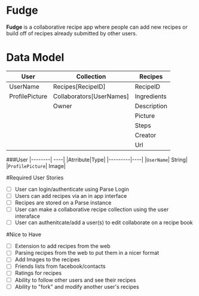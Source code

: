 # Fudge
**Fudge** is a collaborative recipe app where people can add new recipes or build off of recipes already submitted by other users.

# Data Model

| User|    Collection | Recipes |
--------- | ----------| ---------|
UserName  |  Recipes[RecipeID] | RecipeID
ProfilePicture| Collaborators[UserNames] | Ingredients
	| Owner | Description
	|     | Picture
	|     | Steps
	|     | Creator
	|     | Url
	
###User
|--------| ----|
|Atrribute|Type|
|---------|----|
|`UserName`| String|
|`ProfilePicture`| Image|



#Required User Stories 
- [ ] User can login/authenticate using Parse Login
- [ ] Users can add recipes via an in app interface
- [ ] Recipes are stored on a Parse instance
- [ ] User can make a collaborative recipe collection using the user interaface
- [ ] User can authenitcate/add a user(s) to edit collaborate on a recipe book

#Nice to Have
- [ ] Extension to add recipes from the web
- [ ] Parsing recipes from the web to put them in a nicer format
- [ ] Add Images to the recipes
- [ ] Friends lists from facebook/contacts
- [ ] Ratings for recipes
- [ ] Ability to follow other users and see their recipes
- [ ] Ability to "fork" and modify another user's recipes
